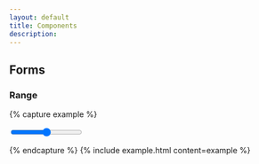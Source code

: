 ```yaml
---
layout: default
title: Components
description:
---
```


## Forms

### Range


{% capture example %}
<form>
  <input type="range" min=0 max=100 value=50 step=1>
</form>
{% endcapture %}
{% include example.html content=example %}
